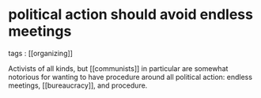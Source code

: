 # political action should avoid endless meetings

tags
: [[organizing]]

Activists of all kinds, but [[communists]] in particular are somewhat notorious for wanting to have procedure around all political action: endless meetings, [[bureaucracy]], and procedure.


